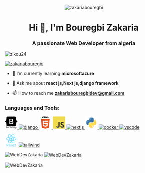 <p align="center"> <img src="https://www.wingstechsolutions.com/wp-content/uploads/2022/03/full-stack-development.gif" alt="zakariabouregbi" /> </p>
<h1 align="center">Hi 👋, I'm Bouregbi Zakaria</h1>
<h3 align="center">A passionate Web Developer from algeria</h3>

<p align="left"> <img src="https://komarev.com/ghpvc/?username=zikou24&label=Profile%20views&color=0e75b6&style=flat" alt="zikou24" /> </p>

<p align="left"> <a href="https://twitter.com/zakariabouregbi" target="blank"><img src="https://img.shields.io/twitter/follow/zakariabouregbi?logo=twitter&style=for-the-badge" alt="zakariabouregbi" /></a> </p>

- 🌱 I’m currently learning **microsoftazure**

- 💬 Ask me about **react js,Next js,django framework**

- 📫 How to reach me **zakariabouregbidev@gmail.com**  



<h3 align="left">Languages and Tools:</h3>
<p align="left"> <a href="https://getbootstrap.com" target="_blank" rel="noreferrer"> <img src="https://raw.githubusercontent.com/devicons/devicon/master/icons/bootstrap/bootstrap-plain-wordmark.svg" alt="bootstrap" width="40" height="40"/> </a> <a href="https://www.djangoproject.com/" target="_blank" rel="noreferrer"> <img src="https://cdn.worldvectorlogo.com/logos/django.svg" alt="django" width="40" height="40"/> </a> <a href="https://www.w3.org/html/" target="_blank" rel="noreferrer"> <img src="https://raw.githubusercontent.com/devicons/devicon/master/icons/html5/html5-original-wordmark.svg" alt="html5" width="40" height="40"/> </a> <a href="https://developer.mozilla.org/en-US/docs/Web/JavaScript" target="_blank" rel="noreferrer"> <img src="https://raw.githubusercontent.com/devicons/devicon/master/icons/javascript/javascript-original.svg" alt="javascript" width="40" height="40"/> </a> <a href="https://nextjs.org/" target="_blank" rel="noreferrer"> <img src="https://cdn.worldvectorlogo.com/logos/nextjs-2.svg" alt="nextjs" width="40" height="40"/> </a> <a href="https://www.python.org" target="_blank" rel="noreferrer"> <img src="https://raw.githubusercontent.com/devicons/devicon/master/icons/python/python-original.svg" alt="python" width="40" height="40"/> </a> <a href="https://www.docker.com/" target="_blank" rel="noreferrer"> <img src="https://www.svgrepo.com/show/331370/docker.svg" alt="docker" width="40" height="40"/> </a> <a href="https://code.visualstudio.com/" target="_blank" rel="noreferrer"> <img src="https://www.svgrepo.com/show/303535/visual-studio-code-logo.svg" alt="vscode" width="40" height="40"/> </a>

  
  <a href="https://reactjs.org/" target="_blank" rel="noreferrer"> <img src="https://raw.githubusercontent.com/devicons/devicon/master/icons/react/react-original-wordmark.svg" alt="react" width="40" height="40"/> </a> <a href="https://tailwindcss.com/" target="_blank" rel="noreferrer"> <img src="https://www.vectorlogo.zone/logos/tailwindcss/tailwindcss-icon.svg" alt="tailwind" width="40" height="40"/> </a>  </p>

<p><img align="left" src="https://github-readme-stats.vercel.app/api/top-langs?username=WebDevZakaria&show_icons=true&locale=en&layout=compact" alt="WebDevZakaria" /></p>

<p>&nbsp;<img align="center" src="https://github-readme-stats.vercel.app/api?username=WebDevZakaria&show_icons=true&locale=en" alt="WebDevZakaria" /></p>

<p><img align="center" src="https://github-readme-streak-stats.herokuapp.com/?user=WebDevZakaria&" alt="WebDevZakaria
" /></p>
